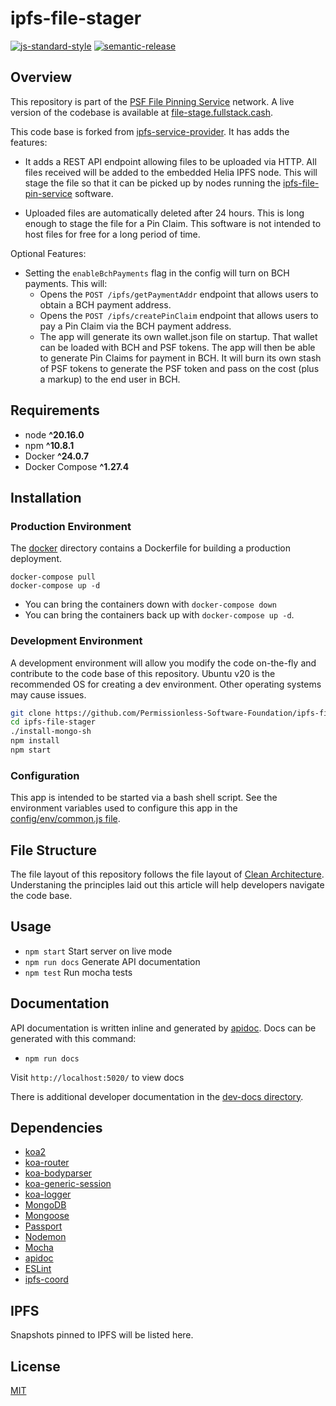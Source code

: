 # ipfs-file-stager

[![js-standard-style](https://img.shields.io/badge/code%20style-standard-brightgreen.svg)](http://standardjs.com) [![semantic-release](https://img.shields.io/badge/%20%20%F0%9F%93%A6%F0%9F%9A%80-semantic--release-e10079.svg)](https://github.com/semantic-release/semantic-release)

## Overview

This repository is part of the [PSF File Pinning Service](https://psffpp.com) network. A live version of the codebase is available at [file-stage.fullstack.cash](https://file-stage.fullstack.cash).

This code base is forked from [ipfs-service-provider](https://github.com/Permissionless-Software-Foundation/ipfs-service-provider). It has adds the features: 

- It adds a REST API endpoint allowing files to be uploaded via HTTP. All files received will be added to the embedded Helia IPFS node. This will stage the file so that it can be picked up by nodes running the [ipfs-file-pin-service](https://github.com/Permissionless-Software-Foundation/ipfs-file-pin-service) software.

- Uploaded files are automatically deleted after 24 hours. This is long enough to stage the file for a Pin Claim. This software is not intended to host files for free for a long period of time.

Optional Features:

- Setting the `enableBchPayments` flag in the config will turn on BCH payments. This will:
  - Opens the `POST /ipfs/getPaymentAddr` endpoint that allows users to obtain a BCH payment address.
  - Opens the `POST /ipfs/createPinClaim` endpoint that allows users to pay a Pin Claim via the BCH payment address.
  - The app will generate its own wallet.json file on startup. That wallet can be loaded with BCH and PSF tokens. The app will then be able to generate Pin Claims for payment in BCH. It will burn its own stash of PSF tokens to generate the PSF token and pass on the cost (plus a markup) to the end user in BCH.

## Requirements

- node **^20.16.0**
- npm **^10.8.1**
- Docker **^24.0.7**
- Docker Compose **^1.27.4**

## Installation

### Production Environment

The [docker](./production/docker) directory contains a Dockerfile for building a production deployment.

```
docker-compose pull
docker-compose up -d
```

- You can bring the containers down with `docker-compose down`
- You can bring the containers back up with `docker-compose up -d`.

### Development Environment

A development environment will allow you modify the code on-the-fly and contribute to the code base of this repository. Ubuntu v20 is the recommended OS for creating a dev environment. Other operating systems may cause issues.

```bash
git clone https://github.com/Permissionless-Software-Foundation/ipfs-file-stager
cd ipfs-file-stager
./install-mongo-sh
npm install
npm start
```

### Configuration

This app is intended to be started via a bash shell script. See the environment variables used to configure this app in the [config/env/common.js file](./config/env/common.js).

## File Structure

The file layout of this repository follows the file layout of [Clean Architecture](https://christroutner.github.io/trouts-blog/blog/clean-architecture). Understaning the principles laid out this article will help developers navigate the code base.

## Usage

- `npm start` Start server on live mode
- `npm run docs` Generate API documentation
- `npm test` Run mocha tests

## Documentation

API documentation is written inline and generated by [apidoc](http://apidocjs.com/). Docs can be generated with this command:
- `npm run docs`

Visit `http://localhost:5020/` to view docs

There is additional developer documentation in the [dev-docs directory](./dev-docs).

## Dependencies

- [koa2](https://github.com/koajs/koa/tree/v2.x)
- [koa-router](https://github.com/alexmingoia/koa-router)
- [koa-bodyparser](https://github.com/koajs/bodyparser)
- [koa-generic-session](https://github.com/koajs/generic-session)
- [koa-logger](https://github.com/koajs/logger)
- [MongoDB](http://mongodb.org/)
- [Mongoose](http://mongoosejs.com/)
- [Passport](http://passportjs.org/)
- [Nodemon](http://nodemon.io/)
- [Mocha](https://mochajs.org/)
- [apidoc](http://apidocjs.com/)
- [ESLint](http://eslint.org/)
- [ipfs-coord](https://www.npmjs.com/package/ipfs-coord)

## IPFS

Snapshots pinned to IPFS will be listed here.

## License

[MIT](./LICENSE.md)
